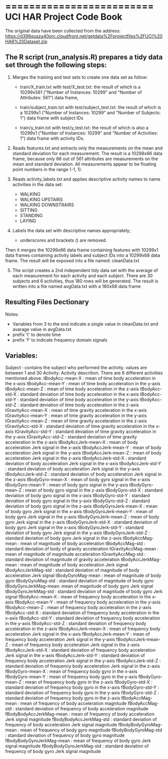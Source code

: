 =========================
UCI HAR Project Code Book
=========================
The original data have been collected from the address: https://d396qusza40orc.cloudfront.net/getdata%2Fprojectfiles%2FUCI%20HAR%20Dataset.zip

The R script (run_analysis.R) prepares a tidy data set through the following steps:
-----------------------------------------------------------------------------------
1. Merges the training and test sets to create one data set as follow: 

	- train/X_train.txt with test/X_test.txt:
	the result of which is a 10299x561 ("Number of Instances: 10299" and "Number of Attributes: 561") data frame, 

	- train/subject_train.txt with test/subject_test.txt:
	the result of which is a 10299x1 ("Number of Instances: 10299" and "Number of Subjects: 1") data frame with subject IDs

	- train/y_train.txt with test/y_test.txt: 
	the result of which is also a 10299x1 ("Number of Instances: 10299" and "Number of Activities: 1") data frame with activity IDs.

2. Reads features.txt and extracts only the measurements on the mean and standard deviation for each measurement. 
The result is a 10299x66 data frame, because only 66 out of 561 attributes are measurements on the mean and 
standard deviation. All measurements appear to be floating point numbers in the range (-1, 1).

3. Reads activity_labels.txt and applies descriptive activity names to name activities in the data set:

	- WALKING
 	- WALKING UPSTAIRS
	- WALKING DOWNSTRAIRS
	- SITTING
	- STANDING
	- LAYING

4. Labels the data set with descriptive names appropriately; 
	- underscores and brackets () are removed. 

Then it merges the 10299x66 data frame containing features with 10299x1 data frames containing activity labels 
and subject IDs into a 10299x68 data frame. The result will be exposed into a file named: cleanData.txt 

5. The script creates a 2nd independent tidy data set with the average of each measurement for each activity 
and each subject. There are 30 subjects and 6 activities, thus 180 rows will be generated. 
The result is written into a file named avgData.txt with a 180x68 data frame

Resulting Files Dectionary
--------------------------
Notes: 
 - Variables from 3 to the end indicate a single value in cleanData.txt and avarage value in avgData.txt
 - prefix 't' to denote time
 - prefix 'f' to indicate frequency domain signals

Variables:
----------
Subject : contains the subject who performed the activity. values are between 1 and 30
Activity: Activity descrition. There are 6 different activities mentioned above.
tBodyAcc-mean-X : mean of time body acceleration in the x-axis
tBodyAcc-mean-Y : mean of time body acceleration in the y-axis
tBodyAcc-mean-Z : mean of time body acceleration in the z-axis
tBodyAcc-std-X 	: standard deviation of time body acceleration in the x-axis
tBodyAcc-std-Y 	: standard deviation of time body acceleration in the y-axis
tBodyAcc-std-Z 	: standard deviation of time body acceleration in the z-axis
tGravityAcc-mean-X : mean of time gravity acceleration in the x-axis
tGravityAcc-mean-Y : mean of time gravity acceleration in the y-axis
tGravityAcc-mean-Z : mean of time gravity acceleration in the z-axis
tGravityAcc-std-X  : standard deviation of time gravity acceleration in the x-axis
tGravityAcc-std-Y  : standard deviation of time gravity acceleration in the y-axis
tGravityAcc-std-Z  : standard deviation of time gravity acceleration in the z-axis
tBodyAccJerk-mean-X : mean of body acceleration Jerk signal in the x-axis
tBodyAccJerk-mean-Y : mean of body acceleration Jerk signal in the y-axis
tBodyAccJerk-mean-Z : mean of body acceleration Jerk signal in the z-axis
tBodyAccJerk-std-X  : standard deviation of body acceleration Jerk signal in the x-axis
tBodyAccJerk-std-Y  : standard deviation of body acceleration Jerk signal in the y-axis
tBodyAccJerk-std-Z  : standard deviation of body acceleration Jerk signal in the z-axis
tBodyGyro-mean-X : mean of body gyro signal in the x-axis
tBodyGyro-mean-Y : mean of body gyro signal in the y-axis
tBodyGyro-mean-Z : mean of body gyro signal in the z-axis
tBodyGyro-std-X : standard deviation of body gyro signal in the x-axis
tBodyGyro-std-Y : standard deviation of body gyro signal in the y-axis
tBodyGyro-std-Z	: standard deviation of body gyro signal in the z-axis
tBodyGyroJerk-mean-X : mean of body gyro Jerk signal in the x-axis
tBodyGyroJerk-mean-Y : mean of body gyro Jerk signal in the y-axis
tBodyGyroJerk-mean-Z : mean of body gyro Jerk signal in the z-axis
tBodyGyroJerk-std-X  : standard deviation of body gyro Jerk signal in the x-axis
tBodyGyroJerk-std-Y  : standard deviation of body gyro Jerk signal in the y-axis
tBodyGyroJerk-std-Z  : standard deviation of body gyro Jerk signal in the z-axis
tBodyAccMag-mean : mean of magnitude of body acceleration
tBodyAccMag-std  : standard deviation of body of gravity acceleration
tGravityAccMag-mean : mean of magnitude of magnitude acceleration
tGravityAccMag-std  : standard deviation of magnitude of gravity acceleration
tBodyAccJerkMag-mean : mean of magnitude of body acceleration Jerk signal 
tBodyAccJerkMag-std  : standard deviation of magnitude of body acceleration Jerk signal
tBodyGyroMag-mean   : mean of magnitude of body gyro
tBodyGyroMag-std    : standard deviation of magnitude of body gyro
tBodyGyroJerkMag-mean: mean of magnitude of body gyro Jerk signal
tBodyGyroJerkMag-std : standard deviation of magnitude of body gyro Jerk signal
fBodyAcc-mean-X	: mean of frequency body acceleration in the x-axis
fBodyAcc-mean-Y : mean of frequency body acceleration in the y-axis
fBodyAcc-mean-Z : mean of frequency body acceleration in the z-axis
fBodyAcc-std-X  : standard deviation of frequency body acceleration in the x-axis
fBodyAcc-std-Y  : standard deviation of frequency body acceleration in the y-axis
fBodyAcc-std-Z  : standard deviation of frequency body acceleration in the z-axis
fBodyAccJerk-mean-X : mean of frequency body acceleration Jerk signal in the x-axis
fBodyAccJerk-mean-Y : mean of frequency body acceleration Jerk signal in the y-axis
fBodyAccJerk-mean-Z : mean of frequency body acceleration Jerk signal in the z-axis
fBodyAccJerk-std-X  : standard deviation of frequency body acceleration Jerk signal in the x-axis
fBodyAccJerk-std-Y  : standard deviation of frequency body acceleration Jerk signal in the y-axis
fBodyAccJerk-std-Z  : standard deviation of frequency body acceleration Jerk signal in the z-axis
fBodyGyro-mean-X  : mean of frequency body gyro in the x-axis
fBodyGyro-mean-Y  : mean of frequency body gyro in the y-axis
fBodyGyro-mean-Z  : mean of frequency body gyro in the z-axis
fBodyGyro-std-X  : standard deviation of frequency body gyro in the x-axis
fBodyGyro-std-Y  : standard deviation of frequency body gyro in the y-axis
fBodyGyro-std-Z  : standard deviation of frequency body gyro in the z-axis
fBodyAccMag-mean : mean of frequency of body acceleration magnitude 
fBodyAccMag-std  : standard deviation of frequency of body acceleration magnitude
fBodyBodyAccJerkMag-mean : mean of frequency of body acceleration Jerk signal magnitude 
fBodyBodyAccJerkMag-std  : standard deviation of frequency of body acceleration Jerk signal magnitude 
fBodyBodyGyroMag-mean : mean of frequency of body gyro magnitude
fBodyBodyGyroMag-std  : standard deviation of frequency of body gyro magnitude
fBodyBodyGyroJerkMag-mean : mean of frequency of body gyro Jerk signal magnitude
fBodyBodyGyroJerkMag-std  : standard deviation of frequency of body gyro Jerk signal magnitude

